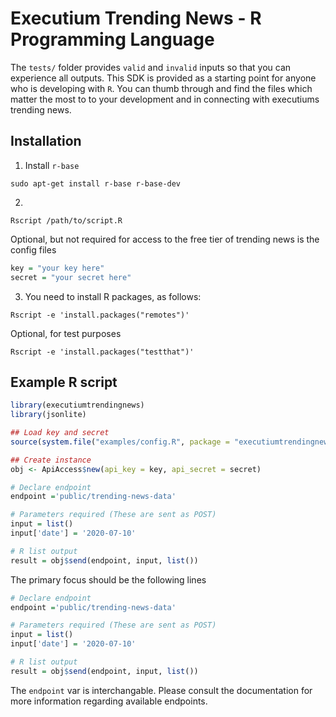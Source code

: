 # Executium Trending News - R Programming Language
The `tests/` folder provides `valid` and `invalid` inputs so that you can experience all outputs. This SDK is provided as a starting point for anyone who is developing with `R`. You can thumb through and find the files which matter the most to to your development and in connecting with executiums trending news.

## Installation

1) Install `r-base`
```
sudo apt-get install r-base r-base-dev
```
2) 
```
Rscript /path/to/script.R
```
Optional, but not required for access to the free tier of trending news is the config files
```r
key = "your key here"
secret = "your secret here"
```
3) You need to install R packages, as follows:
```
Rscript -e 'install.packages("remotes")'
```
Optional, for test purposes
```
Rscript -e 'install.packages("testthat")'
```

## Example R script

```r
library(executiumtrendingnews)
library(jsonlite)

## Load key and secret
source(system.file("examples/config.R", package = "executiumtrendingnews"))

## Create instance
obj <- ApiAccess$new(api_key = key, api_secret = secret)

# Declare endpoint
endpoint ='public/trending-news-data'

# Parameters required (These are sent as POST)
input = list()
input['date'] = '2020-07-10'

# R list output
result = obj$send(endpoint, input, list())

```

The primary focus should be the following lines
```r
# Declare endpoint
endpoint ='public/trending-news-data'

# Parameters required (These are sent as POST)
input = list()
input['date'] = '2020-07-10'

# R list output
result = obj$send(endpoint, input, list())

```

The `endpoint` var is interchangable. Please consult the documentation for more information regarding available endpoints.

